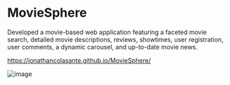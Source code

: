 # MovieSphere

Developed a movie-based web application featuring a faceted movie search, detailed movie descriptions, reviews, showtimes, user registration, user comments, a dynamic carousel, and up-to-date movie news.

https://jonathancolasante.github.io/MovieSphere/

![image](https://github.com/user-attachments/assets/7ab46efb-a1a9-4031-bb2e-67d5d4318f77)
